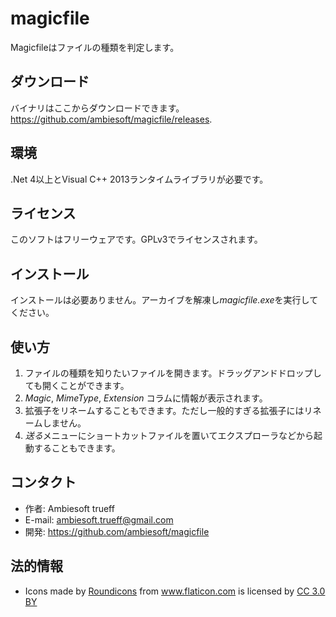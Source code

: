 # magicfile
Magicfileはファイルの種類を判定します。

## ダウンロード
バイナリはここからダウンロードできます。 <https://github.com/ambiesoft/magicfile/releases>.

## 環境
.Net 4以上とVisual C++ 2013ランタイムライブラリが必要です。

## ライセンス
このソフトはフリーウェアです。GPLv3でライセンスされます。


## インストール
インストールは必要ありません。アーカイブを解凍し*magicfile.exe*を実行してください。

## 使い方
1. ファイルの種類を知りたいファイルを開きます。ドラッグアンドドロップしても開くことができます。
2. *Magic*, *MimeType*, *Extension* コラムに情報が表示されます。
3. 拡張子をリネームすることもできます。ただし一般的すぎる拡張子にはリネームしません。
4. *送る*メニューにショートカットファイルを置いてエクスプローラなどから起動することもできます。

## コンタクト
- 作者: Ambiesoft trueff
- E-mail: ambiesoft.trueff@gmail.com
- 開発: <https://github.com/ambiesoft/magicfile>



## 法的情報
* <div>Icons made by <a href="https://www.flaticon.com/authors/roundicons" title="Roundicons">Roundicons</a> from <a href="https://www.flaticon.com/" title="Flaticon">www.flaticon.com</a> is licensed by <a href="http://creativecommons.org/licenses/by/3.0/" title="Creative Commons BY 3.0" target="_blank">CC 3.0 BY</a></div>
